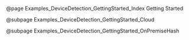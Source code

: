 @page Examples_DeviceDetection_GettingStarted_Index Getting Started

@subpage Examples_DeviceDetection_GettingStarted_Cloud

@subpage Examples_DeviceDetection_GettingStarted_OnPremiseHash